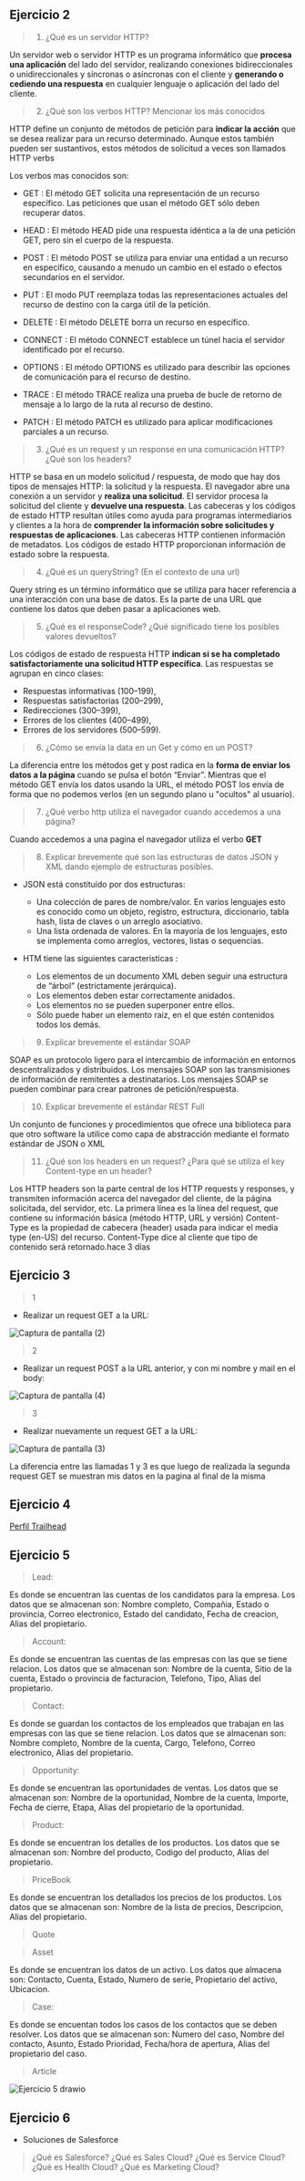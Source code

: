 ## Ejercicio 2

>1.	¿Qué es un servidor HTTP? 

Un servidor web o servidor HTTP es un programa informático que **procesa una aplicación** del lado del servidor, realizando conexiones bidireccionales o unidireccionales y síncronas o asíncronas con el cliente y **generando o cediendo una respuesta** en cualquier lenguaje o aplicación del lado del cliente.


>2.	¿Qué son los verbos HTTP? Mencionar los más conocidos

HTTP define un conjunto de métodos de petición para **indicar la acción** que se desea realizar para un recurso determinado. Aunque estos también pueden ser sustantivos, estos métodos de solicitud a veces son llamados HTTP verbs

Los verbos mas conocidos son:

- GET :
El método GET solicita una representación de un recurso específico. Las peticiones que usan el método GET sólo deben recuperar datos.

- HEAD :
El método HEAD pide una respuesta idéntica a la de una petición GET, pero sin el cuerpo de la respuesta.

- POST :
El método POST se utiliza para enviar una entidad a un recurso en específico, causando a menudo un cambio en el estado o efectos secundarios en el servidor.

- PUT :
El modo PUT reemplaza todas las representaciones actuales del recurso de destino con la carga útil de la petición.

- DELETE :
El método DELETE borra un recurso en específico.

- CONNECT :
El método CONNECT establece un túnel hacia el servidor identificado por el recurso.

- OPTIONS :
El método OPTIONS es utilizado para describir las opciones de comunicación para el recurso de destino.

- TRACE :
El método TRACE realiza una prueba de bucle de retorno de mensaje a lo largo de la ruta al recurso de destino.

- PATCH :
El método PATCH es utilizado para aplicar modificaciones parciales a un recurso.


>3.	¿Qué es un request y un response en una comunicación HTTP? ¿Qué son los headers?

HTTP se basa en un modelo solicitud / respuesta, de modo que hay dos tipos de mensajes HTTP: la solicitud y la respuesta. El navegador abre una conexión a un servidor y **realiza una solicitud**. El servidor procesa la solicitud del cliente y **devuelve una respuesta**. 
Las cabeceras y los códigos de estado HTTP resultan útiles como ayuda para programas intermediarios y clientes a la hora de **comprender la información sobre solicitudes y respuestas de aplicaciones**. Las cabeceras HTTP contienen información de metadatos. Los códigos de estado HTTP proporcionan información de estado sobre la respuesta.


>4.	¿Qué es un queryString? (En el contexto de una url)

Query string es un término informático que se utiliza para hacer referencia a una interacción con una base de datos. Es la parte de una URL que contiene los datos que deben pasar a aplicaciones web.


>5.	¿Qué es el responseCode? ¿Qué significado tiene los posibles valores devueltos?

Los códigos de estado de respuesta HTTP **indican si se ha completado satisfactoriamente una solicitud HTTP específica**. Las respuestas se agrupan en cinco clases:

- Respuestas informativas (100–199),
- Respuestas satisfactorias (200–299),
- Redirecciones (300–399),
- Errores de los clientes (400–499),
- Errores de los servidores (500–599).


>6.	¿Cómo se envía la data en un Get y cómo en un POST? 

La diferencia entre los métodos get y post radica en la **forma de enviar los datos a la página** cuando se pulsa el botón “Enviar”. Mientras que el método GET envía los datos usando la URL, el método POST los envía de forma que no podemos verlos (en un segundo plano u "ocultos" al usuario).


>7.	¿Qué verbo http utiliza el navegador cuando accedemos a una página?

Cuando accedemos a una pagina el navegador utiliza el verbo **GET**


>8.	Explicar brevemente qué son las estructuras de datos JSON y XML dando ejemplo de estructuras posibles.

- JSON está constituído por dos estructuras:

  - Una colección de pares de nombre/valor. En varios lenguajes esto es conocido como un objeto, registro, estructura, diccionario, tabla hash, lista de claves o un arreglo asociativo.
  - Una lista ordenada de valores. En la mayoría de los lenguajes, esto se implementa como arreglos, vectores, listas o sequencias.
 
- HTM tiene las siguientes caracteristicas :
  
  - Los elementos de un documento XML deben seguir una estructura de “árbol” (estrictamente jerárquica).
  - Los elementos deben estar correctamente anidados.
  - Los elementos no se pueden superponer entre ellos.
  - Sólo puede haber un elemento raiz, en el que estén contenidos todos los demás.


>9.	Explicar brevemente el estándar SOAP

SOAP es un protocolo ligero para el intercambio de información en entornos descentralizados y distribuidos. Los mensajes SOAP son las transmisiones de información de remitentes a destinatarios. Los mensajes SOAP se pueden combinar para crear patrones de petición/respuesta.


>10.	Explicar brevemente el estándar REST Full

Un conjunto de funciones y procedimientos que ofrece una biblioteca para que otro software la utilice como capa de abstracción mediante el formato estándar de JSON o XML

>11.	¿Qué son los headers en un request? ¿Para qué se utiliza el key Content-type en un header?

Los HTTP headers son la parte central de los HTTP requests y responses, y transmiten información acerca del navegador del cliente, de la página solicitada, del servidor, etc. La primera línea es la línea del request, que contiene su información básica (método HTTP, URL y versión)
Content-Type es la propiedad de cabecera (header) usada para indicar el media type (en-US) del recurso. Content-Type dice al cliente que tipo de contenido será retornado.hace 3 días

## Ejercicio 3

>1
-	Realizar un request GET a la URL: 

![Captura de pantalla (2)](https://user-images.githubusercontent.com/89410795/201197702-ca6fc6a5-4967-4e66-955d-134e91c7c1c9.png)

>2
- Realizar un request POST a la URL anterior, y con mi nombre y mail en el body:

![Captura de pantalla (4)](https://user-images.githubusercontent.com/89410795/201197910-8c7bf9b5-d2f6-4d04-a451-d0ec654a253e.png)

>3
-	Realizar nuevamente un request GET a la URL: 

![Captura de pantalla (3)](https://user-images.githubusercontent.com/89410795/201197947-e902209b-77cb-4fa0-a18b-e4143fa047c1.png)

La diferencia entre las llamadas 1 y 3 es que luego de realizada la segunda request GET se muestran mis datos en la pagina al final de la misma 

## Ejercicio 4

[Perfil Trailhead](https://trailblazer.me/id/tcalcagno)

## Ejercicio 5

>Lead:

Es donde se encuentran las cuentas de los candidatos para la empresa. Los datos que se almacenan son: Nombre completo, Compañia, Estado o provincia, Correo electronico, Estado del candidato, Fecha de creacion, Alias del propietario.

>Account:

Es donde se encuentran las cuentas de las empresas con las que se tiene relacion. Los datos que se almacenan son: Nombre de la cuenta, Sitio de la cuenta, Estado o provincia de facturacion, Telefono, Tipo, Alias del propietario.

>Contact:

Es donde se guardan los contactos de los empleados que trabajan en las empresas con las que se tiene relacion. Los datos que se almacenan son: Nombre completo, Nombre de la cuenta, Cargo, Telefono, Correo electronico, Alias del propietario.

>Opportunity:

Es donde se encuentran las oportunidades de ventas. Los datos que se almacenan son: Nombre de la oportunidad, Nombre de la cuenta, Importe, Fecha de cierre, Etapa, Alias del propietario de la oportunidad.

>Product:

Es donde se encuentran los detalles de los productos. Los datos que se almacenan son: Nombre del producto, Codigo del producto, Alias del propietario.

>PriceBook

Es donde se encuentran los detallados los precios de los productos. Los datos que se almacenan son: Nombre de la lista de precios, Descripcion, Alias del propietario.

>Quote



>Asset

Es donde se encuentran los datos de un activo. Los datos que almacena son: Contacto, Cuenta, Estado, Numero de serie, Propietario del activo, Ubicacion.

>Case:

Es donde se encuentan todos los casos de los contactos que se deben resolver. Los datos que se almacenan son: Numero del caso, Nombre del contacto, Asunto, Estado Prioridad, Fecha/hora de apertura, Alias del propietario del caso.

>Article


![Ejercicio 5 drawio](https://user-images.githubusercontent.com/89410795/201535108-96c4e50a-89a3-47d3-8f33-7f38e8cec973.png)


## Ejercicio 6

- Soluciones de Salesforce

>	¿Qué es Salesforce?
>	¿Qué es Sales Cloud?
>	¿Qué es Service Cloud?
>	¿Qué es Health Cloud?
>	¿Qué es Marketing Cloud?



